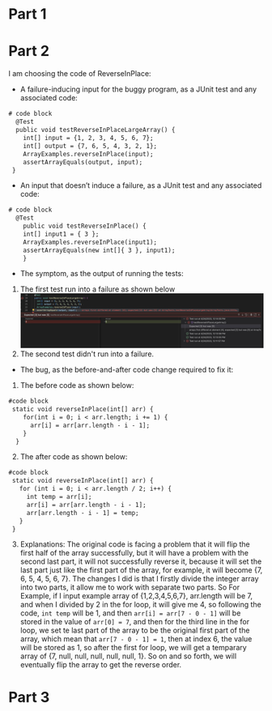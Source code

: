 # Part 1

# Part 2
I am choosing the code of ReverseInPlace:

* A failure-inducing input for the buggy program, as a JUnit test and any associated code:
```
# code block
  @Test
  public void testReverseInPlaceLargeArray() {
    int[] input = {1, 2, 3, 4, 5, 6, 7};
    int[] output = {7, 6, 5, 4, 3, 2, 1};
    ArrayExamples.reverseInPlace(input);
    assertArrayEquals(output, input);
 }
```
* An input that doesn’t induce a failure, as a JUnit test and any associated code:
```
# code block
  @Test 
	public void testReverseInPlace() {
    int[] input1 = { 3 };
    ArrayExamples.reverseInPlace(input1);
    assertArrayEquals(new int[]{ 3 }, input1);
	}
```
* The symptom, as the output of running the tests:
1. The first test run into a failure as shown below
![Image](symptom.jpg)
2. The second test didn't run into a failure.
* The bug, as the before-and-after code change required to fix it:

1. The before code as shown below:
```
#code block
 static void reverseInPlace(int[] arr) {
    for(int i = 0; i < arr.length; i += 1) {
      arr[i] = arr[arr.length - i - 1];
    }
  }
```
2. The after code as shown below:
```
#code block
 static void reverseInPlace(int[] arr) {
   for (int i = 0; i < arr.length / 2; i++) {
     int temp = arr[i];
     arr[i] = arr[arr.length - i - 1];
     arr[arr.length - i - 1] = temp;
   }
 }
```
3. Explanations:
	The original code is facing a problem that it will flip the first half of the array successfully, but it will have a problem with the second last part, it will not successfully reverse it, because it will set the last part just like the first part of the array, for example, it will become {7, 6, 5, 4, 5, 6, 7}.
	The changes I did is that I firstly divide the integer array into two parts, it allow me to work with separate two parts. 
	So For Example, if I input example array of {1,2,3,4,5,6,7}, arr.length will be 7, and when I divided by 2 in the for loop, it will give me 4, so following the code, ```int temp``` will be 1, and then ```arr[i] = arr[7 - 0 - 1]``` will be stored in the value of ```arr[0] = 7```, and then for the third line in the for loop, we set te last part of the array to be the original first part of the array, which mean that ```arr[7 - 0 - 1] = 1```, then at index 6, the value will be stored as 1, so after the first for loop, we will get a temparary array of {7, null, null, null, null, null, 1}.
	So on and so forth, we will eventually flip the array to get the reverse order.
# Part 3
